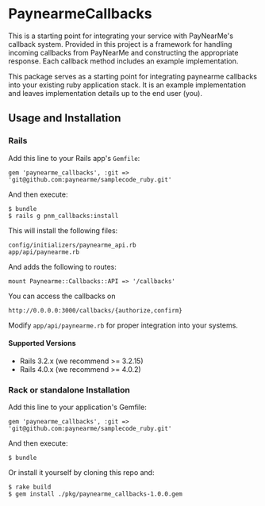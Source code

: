 # PaynearmeCallbacks

This is a starting point for integrating your service with PayNearMe's callback
system. Provided in this project is a framework for handling incoming callbacks
from PayNearMe and constructing the appropriate response. Each callback method
includes an example implementation.

This package serves as a starting point for integrating paynearme callbacks
into your existing ruby application stack. It is an example implementation
and leaves implementation details up to the end user (you).

## Usage and Installation

### Rails

Add this line to your Rails app's `Gemfile`:

	gem 'paynearme_callbacks', :git => 'git@github.com:paynearme/samplecode_ruby.git'

And then execute:

	$ bundle
	$ rails g pnm_callbacks:install

This will install the following files:

	config/initializers/paynearme_api.rb
	app/api/paynearme.rb

And adds the following to routes:

	mount Paynearme::Callbacks::API => '/callbacks'

You can access the callbacks on

	http://0.0.0.0:3000/callbacks/{authorize,confirm}

Modify `app/api/paynearme.rb` for proper integration into your systems. 

#### Supported Versions

  * Rails 3.2.x (we recommend >= 3.2.15)
  * Rails 4.0.x (we recommend >= 4.0.2)

### Rack or standalone Installation

Add this line to your application's Gemfile:

    gem 'paynearme_callbacks', :git => 'git@github.com:paynearme/samplecode_ruby.git'

And then execute:

    $ bundle

Or install it yourself by cloning this repo and:

    $ rake build
    $ gem install ./pkg/paynearme_callbacks-1.0.0.gem


